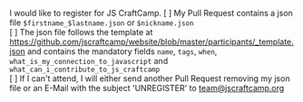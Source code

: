 I would like to register for JS CraftCamp. 
[ ] My Pull Request contains a json file `$firstname_$lastname.json` or `$nickname.json`    
[ ] The json file follows the template at https://github.com/jscraftcamp/website/blob/master/participants/_template.json and contains the mandatory fields `name`, `tags`, `when`, `what_is_my_connection_to_javascript` and `what_can_i_contribute_to_js_craftcamp`    
[ ] If I can't attend, I will either send another Pull Request removing my json file or an E-Mail with the subject 'UNREGISTER' to team@jscraftcamp.org

